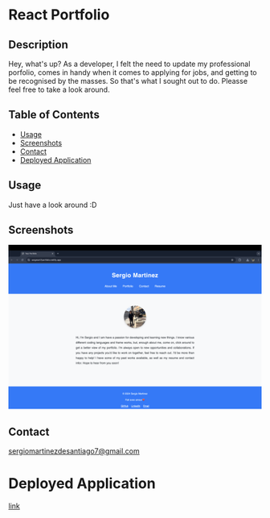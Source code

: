 # React Portfolio

## Description

Hey, what's up? As a developer, I felt the need to update my professional porfolio, comes in handy when it comes to applying for jobs, and getting to be recognised by the masses. So that's what I sought out to do. Pleasse feel free to take a look around.


## Table of Contents
- [Usage](#usage)
- [Screenshots](#screenshots)
- [Contact](#contact)
- [Deployed Application](#deployed-application)

## Usage

Just have a look around :D

## Screenshots

![Screenshots](/public/assets/images/ss.png)

## Contact

sergiomartinezdesantiago7@gmail.com

# Deployed Application

[link](https://sergmart7portfolio.netlify.app/)